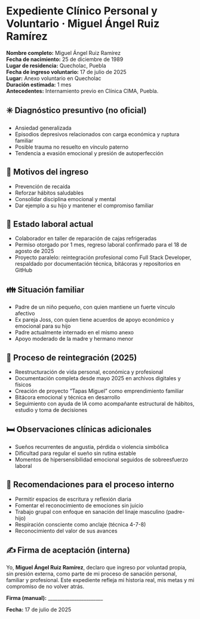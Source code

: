# Expediente Clínico Personal y Voluntario · Miguel Ángel Ruiz Ramírez

**Nombre completo:** Miguel Ángel Ruiz Ramírez  
**Fecha de nacimiento:** 25 de diciembre de 1989  
**Lugar de residencia:** Quecholac, Puebla  
**Fecha de ingreso voluntario:** 17 de julio de 2025  
**Lugar:** Anexo voluntario en Quecholac  
**Duración estimada:** 1 mes  
**Antecedentes:** Internamiento previo en Clínica CIMA, Puebla.

## ✳️ Diagnóstico presuntivo (no oficial)
- Ansiedad generalizada
- Episodios depresivos relacionados con carga económica y ruptura familiar
- Posible trauma no resuelto en vínculo paterno
- Tendencia a evasión emocional y presión de autoperfección

## 💬 Motivos del ingreso
- Prevención de recaída
- Reforzar hábitos saludables
- Consolidar disciplina emocional y mental
- Dar ejemplo a su hijo y mantener el compromiso familiar

## 👷 Estado laboral actual
- Colaborador en taller de reparación de cajas refrigeradas
- Permiso otorgado por 1 mes, regreso laboral confirmado para el 18 de agosto de 2025
- Proyecto paralelo: reintegración profesional como Full Stack Developer, respaldado por documentación técnica, bitácoras y repositorios en GitHub

## 👪 Situación familiar
- Padre de un niño pequeño, con quien mantiene un fuerte vínculo afectivo
- Ex pareja Joss, con quien tiene acuerdos de apoyo económico y emocional para su hijo
- Padre actualmente internado en el mismo anexo
- Apoyo moderado de la madre y hermano menor

## 🔄 Proceso de reintegración (2025)
- Reestructuración de vida personal, económica y profesional
- Documentación completa desde mayo 2025 en archivos digitales y físicos
- Creación de proyecto “Tapas Miguel” como emprendimiento familiar
- Bitácora emocional y técnica en desarrollo
- Seguimiento con ayuda de IA como acompañante estructural de hábitos, estudio y toma de decisiones

## 🛏️ Observaciones clínicas adicionales
- Sueños recurrentes de angustia, pérdida o violencia simbólica
- Dificultad para regular el sueño sin rutina estable
- Momentos de hipersensibilidad emocional seguidos de sobreesfuerzo laboral

## 🧭 Recomendaciones para el proceso interno
- Permitir espacios de escritura y reflexión diaria
- Fomentar el reconocimiento de emociones sin juicio
- Trabajo grupal con enfoque en sanación del linaje masculino (padre-hijo)
- Respiración consciente como anclaje (técnica 4-7-8)
- Reconocimiento del valor de sus avances

## ✍️ Firma de aceptación (interna)
Yo, **Miguel Ángel Ruiz Ramírez**, declaro que ingreso por voluntad propia, sin presión externa, como parte de mi proceso de sanación personal, familiar y profesional. Este expediente refleja mi historia real, mis metas y mi compromiso de no volver atrás.

**Firma (manual):** _______________________

**Fecha:** 17 de julio de 2025